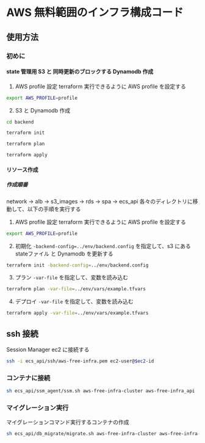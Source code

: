# AWS 無料範囲のインフラ構成コード

## 使用方法

### 初めに

#### state 管理用 S3 と 同時更新のブロックする Dynamodb 作成
1. AWS profile 設定
terraform 実行できるように AWS profile を設定する
```sh
export AWS_PROFILE=profile
```
2. S3 と Dynamodb 作成
```sh
cd backend

terraform init

terraform plan

terraform apply
```

#### リソース作成
##### 作成順番
network → alb → s3_images → rds → spa → ecs_api
各々のディレクトリに移動して、以下の手順を実行する

1. AWS profile 設定
terraform 実行できるように AWS profile を設定する
```sh
export AWS_PROFILE=profile
```

2. 初期化
`-backend-config=../env/backend.config` を指定して、s3 にある stateファイル と Dynamodb を更新する
```sh
terraform init -backend-config=../env/backend.config
```

3. プラン
`-var-file` を指定して、変数を読み込む
```sh
terraform plan -var-file=../env/vars/example.tfvars
```

4. デプロイ
`-var-file` を指定して、変数を読み込む
```sh
terraform apply -var-file=../env/vars/example.tfvars
```

## ssh 接続
Session Manager ec2 に接続する
```sh
ssh -i ecs_api/ssh/aws-free-infra.pem ec2-user@$ec2-id
```

### コンテナに接続
```sh
sh ecs_api/ssm_agent/ssm.sh aws-free-infra-cluster aws-free-infra_api
```

### マイグレーション実行
マイグレーションコマンド実行するコンテナの作成
```sh
sh ecs_api/db_migrate/migrate.sh aws-free-infra-cluster aws-free-infra-service aws-free-infra_task aws-free-infra
```